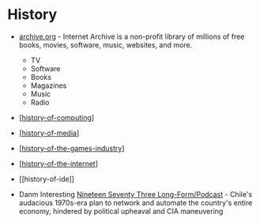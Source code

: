 History
=======

* [archive.org](https://archive.org/) - Internet Archive is a non-profit library of millions of free books, movies, software, music, websites, and more.
    * TV
    * Software
    * Books
    * Magazines
    * Music
    * Radio

* [[history-of-computing]]
* [[history-of-media]]
* [[history-of-the-games-industry]]
* [[history-of-the-internet]]
* [[history-of-ide]]


* Danm Interesting [Nineteen Seventy Three Long-Form/Podcast](https://www.damninteresting.com/nineteen-seventy-three/) - Chile's audacious 1970s-era plan to network and automate the country's entire economy, hindered by political upheaval and CIA maneuvering

[//begin]: # "Autogenerated link references for markdown compatibility"
[history-of-computing]: history-of-computing.md "History of Computing"
[history-of-media]: history-of-media.md "History of Media"
[history-of-the-games-industry]: history-of-the-games-industry.md "history-of-the-games-industry"
[history-of-the-internet]: history-of-the-internet.md "History of the Internet"
[//end]: # "Autogenerated link references"
